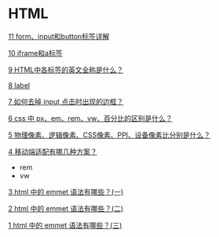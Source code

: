 # HTML



[11 form、input和button标签详解](https://zhuanlan.zhihu.com/p/276289903)

[10 iframe和a标签](https://zhuanlan.zhihu.com/p/272768749)

[9 HTML中各标签的英文全称是什么？](https://zhuanlan.zhihu.com/p/270983724)

[8 label](https://zhuanlan.zhihu.com/p/415798532)

[7 如何去掉 input 点击时出现的边框？](https://zhuanlan.zhihu.com/p/416368151)

[6 css 中 px、em、rem、vw、百分比的区别是什么？](https://zhuanlan.zhihu.com/p/424625016)

[5 物理像素、逻辑像素、CSS像素、PPI、设备像素比分别是什么？](https://zhuanlan.zhihu.com/p/424654428)

[4 移动端适配有哪几种方案？](https://zhuanlan.zhihu.com/p/424961791)

* rem
* vw

[3 html 中的 emmet 语法有哪些？(一)](https://zhuanlan.zhihu.com/p/452769910)

[2 html 中的 emmet 语法有哪些？(二)](https://zhuanlan.zhihu.com/p/452771861)

[1 html 中的 emmet 语法有哪些？(三)](https://zhuanlan.zhihu.com/p/452832007)